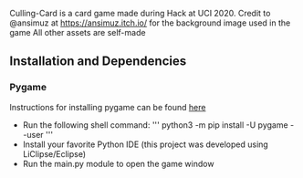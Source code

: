 Culling-Card is a card game made during Hack at UCI 2020.
Credit to @ansimuz at https://ansimuz.itch.io/ for the background image used in the game
All other assets are self-made

## Installation and Dependencies 

### Pygame
 Instructions for installing pygame can be found [here](https://www.pygame.org/wiki/GettingStarted)
 - Run the following shell command:
'''
python3 -m pip install -U pygame --user
'''
 - Install your favorite Python IDE (this project was developed using LiClipse/Eclipse)
 - Run the main.py module to open the game window
 
